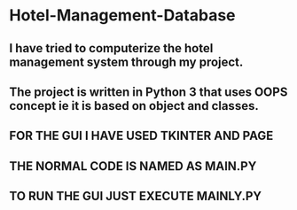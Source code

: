 # Hotel-Management-Database
## I have tried to computerize the hotel management system through my project.
## The project is written in Python 3 that uses OOPS concept ie it is based on object and classes.
## FOR THE GUI I HAVE USED TKINTER AND PAGE
## THE NORMAL CODE IS NAMED AS MAIN.PY
## TO RUN THE GUI JUST EXECUTE MAINLY.PY
